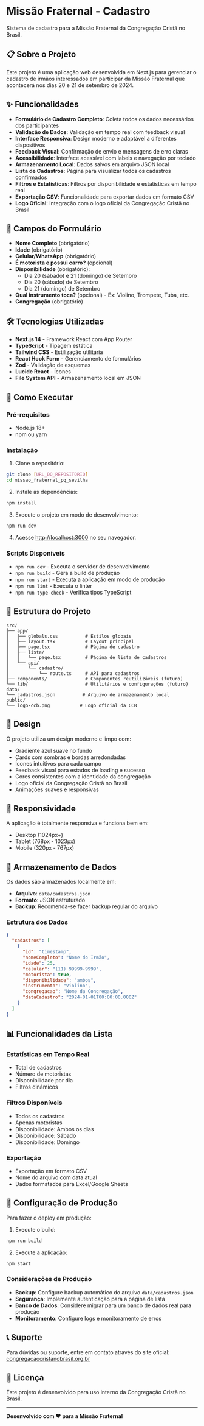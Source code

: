 # Missão Fraternal - Cadastro

Sistema de cadastro para a Missão Fraternal da Congregação Cristã no Brasil.

## 📋 Sobre o Projeto

Este projeto é uma aplicação web desenvolvida em Next.js para gerenciar o cadastro de irmãos interessados em participar da Missão Fraternal que acontecerá nos dias 20 e 21 de setembro de 2024.

## ✨ Funcionalidades

- **Formulário de Cadastro Completo**: Coleta todos os dados necessários dos participantes
- **Validação de Dados**: Validação em tempo real com feedback visual
- **Interface Responsiva**: Design moderno e adaptável a diferentes dispositivos
- **Feedback Visual**: Confirmação de envio e mensagens de erro claras
- **Acessibilidade**: Interface acessível com labels e navegação por teclado
- **Armazenamento Local**: Dados salvos em arquivo JSON local
- **Lista de Cadastros**: Página para visualizar todos os cadastros confirmados
- **Filtros e Estatísticas**: Filtros por disponibilidade e estatísticas em tempo real
- **Exportação CSV**: Funcionalidade para exportar dados em formato CSV
- **Logo Oficial**: Integração com o logo oficial da Congregação Cristã no Brasil

## 🎯 Campos do Formulário

- **Nome Completo** (obrigatório)
- **Idade** (obrigatório)
- **Celular/WhatsApp** (obrigatório)
- **É motorista e possui carro?** (opcional)
- **Disponibilidade** (obrigatório):
  - Dia 20 (sábado) e 21 (domingo) de Setembro
  - Dia 20 (sábado) de Setembro
  - Dia 21 (domingo) de Setembro
- **Qual instrumento toca?** (opcional) - Ex: Violino, Trompete, Tuba, etc.
- **Congregação** (obrigatório)

## 🛠️ Tecnologias Utilizadas

- **Next.js 14** - Framework React com App Router
- **TypeScript** - Tipagem estática
- **Tailwind CSS** - Estilização utilitária
- **React Hook Form** - Gerenciamento de formulários
- **Zod** - Validação de esquemas
- **Lucide React** - Ícones
- **File System API** - Armazenamento local em JSON

## 🚀 Como Executar

### Pré-requisitos

- Node.js 18+ 
- npm ou yarn

### Instalação

1. Clone o repositório:
```bash
git clone [URL_DO_REPOSITORIO]
cd missao_fraternal_pq_sevilha
```

2. Instale as dependências:
```bash
npm install
```

3. Execute o projeto em modo de desenvolvimento:
```bash
npm run dev
```

4. Acesse [http://localhost:3000](http://localhost:3000) no seu navegador.

### Scripts Disponíveis

- `npm run dev` - Executa o servidor de desenvolvimento
- `npm run build` - Gera a build de produção
- `npm run start` - Executa a aplicação em modo de produção
- `npm run lint` - Executa o linter
- `npm run type-check` - Verifica tipos TypeScript

## 📁 Estrutura do Projeto

```
src/
├── app/
│   ├── globals.css          # Estilos globais
│   ├── layout.tsx           # Layout principal
│   ├── page.tsx             # Página de cadastro
│   ├── lista/
│   │   └── page.tsx         # Página de lista de cadastros
│   └── api/
│       └── cadastro/
│           └── route.ts     # API para cadastros
├── components/              # Componentes reutilizáveis (futuro)
└── lib/                     # Utilitários e configurações (futuro)
data/
└── cadastros.json          # Arquivo de armazenamento local
public/
└── logo-ccb.png           # Logo oficial da CCB
```

## 🎨 Design

O projeto utiliza um design moderno e limpo com:
- Gradiente azul suave no fundo
- Cards com sombras e bordas arredondadas
- Ícones intuitivos para cada campo
- Feedback visual para estados de loading e sucesso
- Cores consistentes com a identidade da congregação
- Logo oficial da Congregação Cristã no Brasil
- Animações suaves e responsivas

## 📱 Responsividade

A aplicação é totalmente responsiva e funciona bem em:
- Desktop (1024px+)
- Tablet (768px - 1023px)
- Mobile (320px - 767px)

## 💾 Armazenamento de Dados

Os dados são armazenados localmente em:
- **Arquivo**: `data/cadastros.json`
- **Formato**: JSON estruturado
- **Backup**: Recomenda-se fazer backup regular do arquivo

### Estrutura dos Dados

```json
{
  "cadastros": [
    {
      "id": "timestamp",
      "nomeCompleto": "Nome do Irmão",
      "idade": 25,
      "celular": "(11) 99999-9999",
      "motorista": true,
      "disponibilidade": "ambos",
      "instrumento": "Violino",
      "congregacao": "Nome da Congregação",
      "dataCadastro": "2024-01-01T00:00:00.000Z"
    }
  ]
}
```

## 📊 Funcionalidades da Lista

### Estatísticas em Tempo Real
- Total de cadastros
- Número de motoristas
- Disponibilidade por dia
- Filtros dinâmicos

### Filtros Disponíveis
- Todos os cadastros
- Apenas motoristas
- Disponibilidade: Ambos os dias
- Disponibilidade: Sábado
- Disponibilidade: Domingo

### Exportação
- Exportação em formato CSV
- Nome do arquivo com data atual
- Dados formatados para Excel/Google Sheets

## 🔧 Configuração de Produção

Para fazer o deploy em produção:

1. Execute o build:
```bash
npm run build
```

2. Execute a aplicação:
```bash
npm start
```

### Considerações de Produção

- **Backup**: Configure backup automático do arquivo `data/cadastros.json`
- **Segurança**: Implemente autenticação para a página de lista
- **Banco de Dados**: Considere migrar para um banco de dados real para produção
- **Monitoramento**: Configure logs e monitoramento de erros

## 📞 Suporte

Para dúvidas ou suporte, entre em contato através do site oficial:
[congregacaocristanobrasil.org.br](https://congregacaocristanobrasil.org.br/)

## 📄 Licença

Este projeto é desenvolvido para uso interno da Congregação Cristã no Brasil.

---

**Desenvolvido com ❤️ para a Missão Fraternal**
